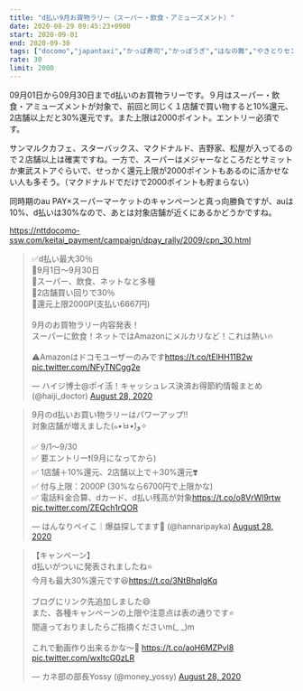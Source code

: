 ```yaml
---
title: "d払い9月お買物ラリー（スーパー・飲食・アミューズメント）"
date: 2020-08-29 09:45:23+0900
start: 2020-09-01
end: 2020-09-30
tags: ["docomo","japantaxi","かっぱ寿司","かっぽうぎ","はなの舞","やきとりセンター","やまや","らーめん日高","サミット","サンマルクカフェ","スターバックス","ステーキ宮","ドトール","マクドナルド","ミスタードーナツ","ミライザカ","ラパウザ","ラ・パウザ","上島珈琲店","中華一番","北海道","吉野家","和民","土間土間","日高屋","来来軒","東急ストア","松のや","松乃家","松屋","温野菜","牛角","甘太郎","三代目鳥メロ"]
rate: 30
limit: 2000
---
```


09月01日から09月30日までd払いのお買物ラリーです。９月はスーパー・飲食・アミューズメントが対象で、前回と同じく１店舗で買い物すると10%還元、2店舗以上だと30%還元です。また上限は2000ポイント。エントリー必須です。

サンマルクカフェ、スターバックス、マクドナルド、吉野家、松屋が入ってるので２店舗以上は確実ですね。一方で、スーパーはメジャーなところだとサミットか東武ストアぐらいで、せっかく還元上限が2000ポイントもあるのに活かせない人も多そう。（マクドナルドでだけで2000ポイントも貯まらない）

同時期のau PAY×スーパーマーケットのキャンペーンと真っ向勝負ですが、auは10%、d払いは30%なので、あとは対象店舗が近くにあるかどうかですね。

https://nttdocomo-ssw.com/keitai_payment/campaign/dpay_rally/2009/cpn_30.html

<blockquote class="twitter-tweet"><p lang="ja" dir="ltr">✅d払い最大30％<br>🔸9月1日～9月30日<br>🔸スーパー、飲食、ネットなと多種<br>🔸2店舗買い回りで30％<br>🔸還元上限2000P(支払い6667円)<br><br>9月のお買物ラリー内容発表！<br>スーパーに飲食！ネットではAmazonにメルカリなど！これは熱い🔥<br><br>⚠️Amazonはドコモユーザーのみです<a href="https://t.co/tElHH11B2w">https://t.co/tElHH11B2w</a> <a href="https://t.co/NFyTNCgg2e">pic.twitter.com/NFyTNCgg2e</a></p>&mdash; ハイジ博士@ポイ活！キャッシュレス決済お得節約情報まとめ (@haiji_doctor) <a href="https://twitter.com/haiji_doctor/status/1299230806527836160?ref_src=twsrc%5Etfw">August 28, 2020</a></blockquote> <script async src="https://platform.twitter.com/widgets.js" charset="utf-8"></script>

<blockquote class="twitter-tweet"><p lang="ja" dir="ltr">9月のd払いお買い物ラリーはパワーアップ‼️<br>対象店舗が増えました(๑•̀ㅂ•́)و✧<br><br>✅ 9/1〜9/30<br>✅ 要エントリー❗️(9月になってから)<br>✅ 1店舗＋10%還元、2店舗以上で＋30%還元❣️<br>✅ 付与上限：2000P (30%なら6700円で上限かな)<br>✅ 電話料金合算、dカード、d払い残高が対象<a href="https://t.co/o8VrWl9rtw">https://t.co/o8VrWl9rtw</a> <a href="https://t.co/ZEQch1rQOR">pic.twitter.com/ZEQch1rQOR</a></p>&mdash; はんなりペイこ｜爆益探してます💖 (@hannaripayka) <a href="https://twitter.com/hannaripayka/status/1299275059035480064?ref_src=twsrc%5Etfw">August 28, 2020</a></blockquote> <script async src="https://platform.twitter.com/widgets.js" charset="utf-8"></script>

<blockquote class="twitter-tweet"><p lang="ja" dir="ltr">【キャンペーン】<br>d払いがついに発表されましたね⭐️<br>今月も最大30%還元です😆<a href="https://t.co/3NtBhqlgKq">https://t.co/3NtBhqlgKq</a><br><br>ブログにリンク先追加しました😄<br>また、各種キャンペーンの上限や注意点は表の通りです⭐️<br>間違っておりましたらご指摘くださいm(_ _)m<br><br>これで動画作り出来るかな～🎵 <a href="https://t.co/aoH6MZPvl8">https://t.co/aoH6MZPvl8</a> <a href="https://t.co/wxltcG0zLR">pic.twitter.com/wxltcG0zLR</a></p>&mdash; カネ部の部長Yossy (@money_yossy) <a href="https://twitter.com/money_yossy/status/1299265434726793217?ref_src=twsrc%5Etfw">August 28, 2020</a></blockquote> <script async src="https://platform.twitter.com/widgets.js" charset="utf-8"></script>

